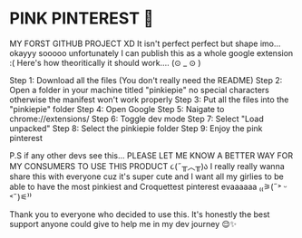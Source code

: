 # PINK PINTEREST 🎀
MY FORST GITHUB PROJECT XD
It isn't perfect perfect but shape imo...
okayyy sooooo unfortunately I can publish this as a whole google extension :(
Here's how theoritically it should work.... (⊙ _ ⊙ )

Step 1: Download all the files (You don't really need the README)
Step 2: Open a folder in your machine titled "pinkiepie" no special characters otherwise the manifest won't work properly
Step 3: Put all the files into the "pinkiepie" folder
Step 4: Open Google
Step 5: Naigate to chrome://extensions/ 
Step 6: Toggle dev mode
Step 7: Select "Load unpacked"
Step 8: Select the pinkiepie folder
Step 9: Enjoy the pink pinterest 

P.S if any other devs see this... PLEASE LET ME KNOW A BETTER WAY FOR MY CONSUMERS TO USE THIS PRODUCT ૮(˶╥︿╥)ა
I really really wanna share this with everyone cuz it's super cute and I want all my girlies to be able to have the most pinkiest and Croquettest pinterest evaaaaaa ₍₍⚞(˶˃ ᵕ ˂˶)⚟⁾⁾

Thank you to everyone who decided to use this. It's honestly the best support anyone could give to help me in my dev journey 😌✨
